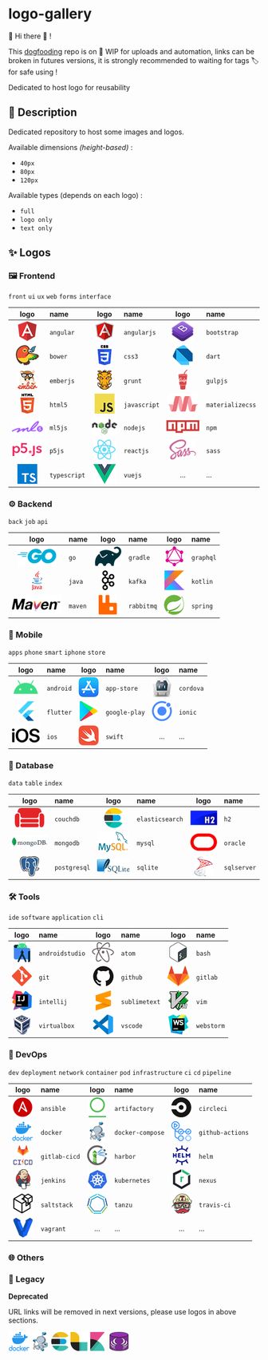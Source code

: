 # logo-gallery

:mega: Hi there :wave: ! 

This [dogfooding](https://en.wikipedia.org/wiki/Eating_your_own_dog_food) repo is on :construction: WIP for uploads and automation,
links can be broken in futures versions, it is strongly recommended to waiting for tags :label: for safe using ! 

Dedicated to host logo for reusability

## :speech_balloon: Description

Dedicated repository to host some images and logos.

Available dimensions *(height-based)* :
* `40px`
* `80px`
* `120px`

Available types (depends on each logo) :
* `full`
* `logo only`
* `text only`

## :sparkles: Logos

### :framed_picture: Frontend

`front` `ui` `ux` `web` `forms` `interface`

|logo|name|logo|name|logo|name|
|:--:|:---|:--:|:---|:--:|:---|
|![angular](img/frontend/angular/angular.png "angular")|`angular`|![angularjs](img/frontend/angularjs/angularjs.png "angularjs")|`angularjs`|![bootstrap](img/frontend/bootstrap/bootstrap.png "bootstrap")|`bootstrap`|![bootstrap](img/frontend/bootstrap/bootstrap.png "bootstrap")|`bootstrap`|
|![bower](img/frontend/bower/bower.png "bower")|`bower`|![css3](img/frontend/css3/css3.png "css3")|`css3`|![dart](img/frontend/dart/dart.png "dart")|`dart`|![dart](img/frontend/dart/dart.png "dart")|`dart`|
|![emberjs](img/frontend/emberjs/emberjs.png "emberjs")|`emberjs`|![grunt](img/frontend/grunt/grunt.png "grunt")|`grunt`|![gulpjs](img/frontend/gulpjs/gulpjs.png "gulpjs")|`gulpjs`|![gulpjs](img/frontend/gulpjs/gulpjs.png "gulpjs")|`gulpjs`|
|![html5](img/frontend/html5/html5.png "html5")|`html5`|![javascript](img/frontend/javascript/javascript.png "javascript")|`javascript`|![materializecss](img/frontend/materializecss/materializecss.png "materializecss")|`materializecss`|![materializecss](img/frontend/materializecss/materializecss.png "materializecss")|`materializecss`|
|![ml5js](img/frontend/ml5js/ml5js.png "ml5js")|`ml5js`|![nodejs](img/frontend/nodejs/nodejs.png "nodejs")|`nodejs`|![npm](img/frontend/npm/npm.png "npm")|`npm`|![npm](img/frontend/npm/npm.png "npm")|`npm`|
|![p5js](img/frontend/p5js/p5js.png "p5js")|`p5js`|![reactjs](img/frontend/reactjs/reactjs.png "reactjs")|`reactjs`|![sass](img/frontend/sass/sass.png "sass")|`sass`|![sass](img/frontend/sass/sass.png "sass")|`sass`|
|![typescript](img/frontend/typescript/typescript.png "typescript")|`typescript`|![vuejs](img/frontend/vuejs/vuejs.png "vuejs")|`vuejs`|...|...|



### :gear: Backend

`back` `job` `api`

|logo|name|logo|name|logo|name|
|:--:|:---|:--:|:---|:--:|:---|
|![go](img/backend/go/go.png "go")|`go`|![gradle](img/backend/gradle/gradle.png "gradle")|`gradle`|![graphql](img/backend/graphql/graphql.png "graphql")|`graphql`|![graphql](img/backend/graphql/graphql.png "graphql")|`graphql`|
|![java](img/backend/java/java.png "java")|`java`|![kafka](img/backend/kafka/kafka.png "kafka")|`kafka`|![kotlin](img/backend/kotlin/kotlin.png "kotlin")|`kotlin`|![kotlin](img/backend/kotlin/kotlin.png "kotlin")|`kotlin`|
|![maven](img/backend/maven/maven.png "maven")|`maven`|![rabbitmq](img/backend/rabbitmq/rabbitmq.png "rabbitmq")|`rabbitmq`|![spring](img/backend/spring/spring.png "spring")|`spring`|![spring](img/backend/spring/spring.png "spring")|`spring`|


### :iphone: Mobile

`apps` `phone` `smart` `iphone` `store`

|logo|name|logo|name|logo|name|
|:--:|:---|:--:|:---|:--:|:---|
|![android](img/mobile/android/android.png "android")|`android`|![app-store](img/mobile/app-store/app-store.png "app-store")|`app-store`|![cordova](img/mobile/cordova/cordova.png "cordova")|`cordova`|![cordova](img/mobile/cordova/cordova.png "cordova")|`cordova`|
|![flutter](img/mobile/flutter/flutter.png "flutter")|`flutter`|![google-play](img/mobile/google-play/google-play.png "google-play")|`google-play`|![ionic](img/mobile/ionic/ionic.png "ionic")|`ionic`|![ionic](img/mobile/ionic/ionic.png "ionic")|`ionic`|
|![ios](img/mobile/ios/ios.png "ios")|`ios`|![swift](img/mobile/swift/swift.png "swift")|`swift`|...|...|

### :date: Database

`data` `table` `index`

|logo|name|logo|name|logo|name|
|:--:|:---|:--:|:---|:--:|:---|
|![couchdb](img/database/couchdb/couchdb.png "couchdb")|`couchdb`|![elasticsearch](img/database/elasticsearch/elasticsearch.png "elasticsearch")|`elasticsearch`|![h2](img/database/h2/h2.png "h2")|`h2`|![h2](img/database/h2/h2.png "h2")|`h2`|
|![mongodb](img/database/mongodb/mongodb.png "mongodb")|`mongodb`|![mysql](img/database/mysql/mysql.png "mysql")|`mysql`|![oracle](img/database/oracle/oracle.png "oracle")|`oracle`|![oracle](img/database/oracle/oracle.png "oracle")|`oracle`|
|![postgresql](img/database/postgresql/postgresql.png "postgresql")|`postgresql`|![sqlite](img/database/sqlite/sqlite.png "sqlite")|`sqlite`|![sqlserver](img/database/sqlserver/sqlserver.png "sqlserver")|`sqlserver`|![sqlserver](img/database/sqlserver/sqlserver.png "sqlserver")|`sqlserver`|

### :hammer_and_wrench: Tools

`ide` `software` `application` `cli`

|logo|name|logo|name|logo|name|
|:--:|:---|:--:|:---|:--:|:---|
|![androidstudio](img/tools/androidstudio/androidstudio.png "androidstudio")|`androidstudio`|![atom](img/tools/atom/atom.png "atom")|`atom`|![bash](img/tools/bash/bash.png "bash")|`bash`|![bash](img/tools/bash/bash.png "bash")|`bash`|
|![git](img/tools/git/git.png "git")|`git`|![github](img/tools/github/github.png "github")|`github`|![gitlab](img/tools/gitlab/gitlab.png "gitlab")|`gitlab`|![gitlab](img/tools/gitlab/gitlab.png "gitlab")|`gitlab`|
|![intellij](img/tools/intellij/intellij.png "intellij")|`intellij`|![sublimetext](img/tools/sublimetext/sublimetext.png "sublimetext")|`sublimetext`|![vim](img/tools/vim/vim.png "vim")|`vim`|![vim](img/tools/vim/vim.png "vim")|`vim`|
|![virtualbox](img/tools/virtualbox/virtualbox.png "virtualbox")|`virtualbox`|![vscode](img/tools/vscode/vscode.png "vscode")|`vscode`|![webstorm](img/tools/webstorm/webstorm.png "webstorm")|`webstorm`|![webstorm](img/tools/webstorm/webstorm.png "webstorm")|`webstorm`|


### :rocket: DevOps

`dev` `deployment` `network` `container` `pod` `infrastructure`
`ci` `cd` `pipeline`

|logo|name|logo|name|logo|name|
|:--:|:---|:--:|:---|:--:|:---|
|![ansible](img/devops/ansible/ansible.png "ansible")|`ansible`|![artifactory](img/devops/artifactory/artifactory.png "artifactory")|`artifactory`|![circleci](img/devops/circleci/circleci.png "circleci")|`circleci`|![circleci](img/devops/circleci/circleci.png "circleci")|`circleci`|
|![docker](img/devops/docker/docker.png "docker")|`docker`|![docker-compose](img/devops/docker-compose/docker-compose.png "docker-compose")|`docker-compose`|![github-actions](img/devops/github-actions/github-actions.png "github-actions")|`github-actions`|![github-actions](img/devops/github-actions/github-actions.png "github-actions")|`github-actions`|
|![gitlab-cicd](img/devops/gitlab-cicd/gitlab-cicd.png "gitlab-cicd")|`gitlab-cicd`|![harbor](img/devops/harbor/harbor.png "harbor")|`harbor`|![helm](img/devops/helm/helm.png "helm")|`helm`|![helm](img/devops/helm/helm.png "helm")|`helm`|
|![jenkins](img/devops/jenkins/jenkins.png "jenkins")|`jenkins`|![kubernetes](img/devops/kubernetes/kubernetes.png "kubernetes")|`kubernetes`|![nexus](img/devops/nexus/nexus.png "nexus")|`nexus`|![nexus](img/devops/nexus/nexus.png "nexus")|`nexus`|
|![saltstack](img/devops/saltstack/saltstack.png "saltstack")|`saltstack`|![tanzu](img/devops/tanzu/tanzu.png "tanzu")|`tanzu`|![travis-ci](img/devops/travis-ci/travis-ci.png "travis-ci")|`travis-ci`|![travis-ci](img/devops/travis-ci/travis-ci.png "travis-ci")|`travis-ci`|
|![vagrant](img/devops/vagrant/vagrant.png "vagrant")|`vagrant`|...|...|...|...|



### :globe_with_meridians: Others

### :stop_sign: Legacy

**Deprecated**

URL links will be removed in next versions, please use logos in above sections.

![docker](img/docker/docker.png "docker")
![docker-compose](img/docker-compose/docker-compose.png "docker-compose")
![elk](img/elk/elk.png "elk")
![schemacrawler](img/schemacrawler/schemacrawler.png "elk")
